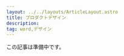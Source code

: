 ```yaml
---
layout: ../../layouts/ArticleLayout.astro
title: プロダクトデザイン
description:
tag: word,デザイン
---
```


この記事は準備中です。